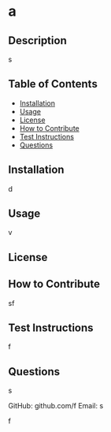 # a

  ## Description
  s

  ## Table of Contents
   - [Installation](#installation)
   - [Usage](#usage)
   - [License](#license)
   - [How to Contribute](#contribution)
   - [Test Instructions](#instructions)
   - [Questions](#questions)
   
  ## Installation
  d

  ## Usage
  v

  ## License

  ## How to Contribute
  sf

  ## Test Instructions
  f

  ## Questions
  s

  GitHub: github.com/f
  Email: s

  f



